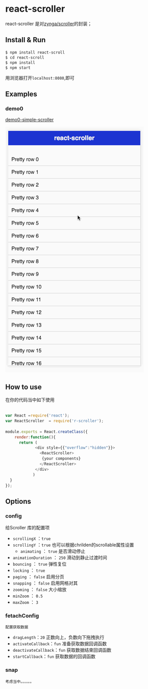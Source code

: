 react-scroller
============

react-scroller 是对[zynga/scroller]的封装；

## Install & Run
    
    $ npm install react-scroll
    $ cd react-scroll
    $ npm install
    $ npm start

用浏览器打开`localhost:8080`,即可

## Examples

### demo0 
[demo0-simple-scroller](http://ryan724.github.io/project/react-scroller/build/demo0-simple-scroller)

![demo0-simple-scroller](https://raw.githubusercontent.com/Ryan724/Ryan-blog/master/image/simple-scroller.gif)

## How to use 
  在你的代码当中如下使用
```javascript

var React =require('react');
var ReactScroller  = require('r-scroller'); 

module.exports = React.createClass({
    render:function(){
      return (
             <div style={{"overflow":"hidden"}}>
               <ReactScroller>
                {your components}
               </ReactScroller>
             </div>
            )
  }
});

```

## Options

### config
  给Scroller 库的配置项
  - `scrollingX` ：`true`  
  - `scrollingY` ：`true`   也可以根据chrilden的scrollable属性设置
 	- `animating` ： `true`   是否滑动停止
  - `animationDuration` ： `250`   滑动到静止过渡时间
  - `bouncing` ： `true`  弹性复位
  - `locking` ： `true`  
  - `paging` ： `false`   启用分页
  - `snapping` ： `false` 启用网格对其
  - `zooming` ： `false` 大小缩放
  - `minZoom` ： `0.5`
  - `maxZoom` ： `3`
### fetachConfig 
    配置获取数据
  - `dragLength`：`20` 正数向上，负数向下拖拽执行
  - `activateCallback`：`fun` 准备获取数据回调函数
  - `deactivateCallback`：`fun` 获取数据结束回调函数
  - `startCallback`：`fun` 获取数据的回调函数
### snap
    考虑当中。。。。。。



[zynga/scroller]:http://github.com/zynga/scroller